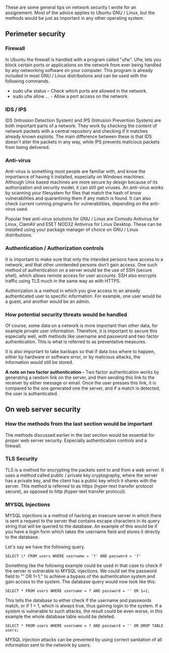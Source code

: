 These are some general tips on network security I wrote for an assignement.
Most of the advice applies to Ubuntu GNU / Linux, but the methods would be just as important
in any other operating system.

## Perimeter security

### Firewall

In Ubuntu the firewall is handled with a program called "ufw". Ufw, lets you block certain ports or applications on the network from ever being handled by any networking software on your computer. This program is already included in most GNU / Linux distributions and can be used with the following commands.

- sudo ufw status – Check which ports are allowed in the network.
- sudo ufw allow … - Allow a port access on the network.

### IDS / IPS

IDS (Intrusion Detection System) and IPS (Intrusion Prevention System) are both important parts of a network. They work by checking the content of network packets with a central repository and checking if it matches already known exploits. The main difference between these is that IDS doesn't alter the packets in any way, while IPS prevents malicious packets from being delivered.

### Anti-virus

Anti-virus is something most people are familiar with, and know the importance of having it installed, especially on Windows machines. Although Unix based machines are more secure by design because of its authorization and security model, it can still get viruses.
An anti-virus works by scanning your filesystem for files that match the hash of know vulnerabilities and quarantining them if any match is found. It can also check current running programs for vulnerabilities, depending on the anti-virus used.

Popular free anti-virus solutions for GNU / Linux are Comodo Antivirus for Linux, ClamAV and ESET NOD32 Antivirus for Linux Desktop. These can be installed using your package manager of choice on GNU / Linux distributions.

### Authentication / Authorization controls

It is important to make sure that only the intended persons have access to a network, and that other unintended persons don't gain access. One such method of authentication on a server would be the use of SSH (secure shell), which allows remote access for user accounts. SSH also encrypts traffic using TLS much in the same way as with HTTPS.

Authorization is a method in which you give access to an already authenticated user to specific information. For example, one user would be a guest, and another would be an admin.

### How potential security threats would be handled

Of course, some data on a network is more important than other data, for example private user information. Therefore, it is important to secure this especially well, with methods like username and password and two factor authentication. This is what is referred to as preventative measures.

It is also important to take backups so that if data loss where to happen, either by hardware or software error, or by malicious attacks, the information would still be stored.

**A note on two factor authentication -** Two factor authentication works by generating a random link on the server, and then sending this link to the receiver by either message or email. Once the user presses this link, it is compared to the one generated one the server, and if a match is detected, the user is authenticated.

## On web server security

### How the methods from the last section would be important

The methods discussed earlier in the last section would be essential for proper web server security. Especially authentication controls and a firewall.

### TLS Security

TLS is a method for encrypting the packets sent to and from a web server. It uses a method called public / private key cryptography, where the server has a private key, and the client has a public key which it shares with the server. This method is referred to as https (hyper-text transfer protocol secure), as opposed to http (hyper-text transfer protocol).

### MYSQL Injections

MYSQL injections is a method of hacking an insecure server in which there is sent a request to the server that contains escape characters in its query string that will be queried to the database.
An example of this would be if you have a login form which takes the username field and stores it directly to the database.

Let's say we have the following query.

<pre class="code code-block prettyprint"><code>SELECT \* FROM users WHERE username = '?' AND password = '?'</code></pre>

Something like the following example could be used in that case to check if the server is vulnerable to MYSQL injections. We could set the password field to "' OR 1=1;" to achieve a bypass of the authentication system and gain access to the system. The database query would now look like this.

<pre class="code code-block prettyprint"><code>SELECT * FROM users WHERE username = ? AND password = '' OR 1=1;</code></pre>

This tells the database to either check if the username and passwords match, or if 1 = 1, which is always true, thus gaining login to the system.
If a system is vulnerable to such attacks, the result could be even worse, in this example the whole database table would be deleted.

<pre class="code code-block prettyprint"><code>SELECT * FROM users WHERE username = ? AND password = '' OR DROP TABLE users;</code></pre>

MYSQL injection attacks can be prevented by using correct sanitation of all information sent to the network by users.
